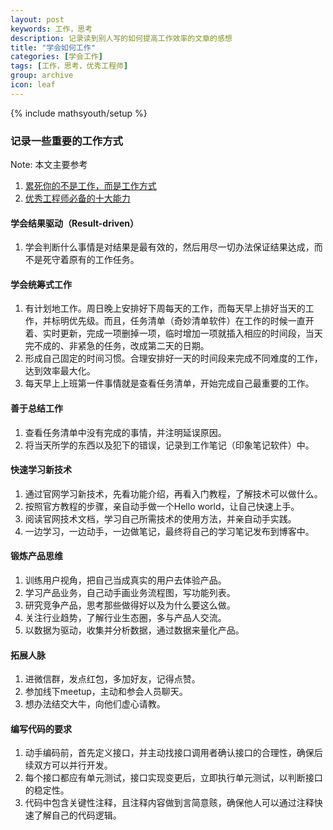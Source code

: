 ```yaml
---
layout: post
keywords: 工作，思考
description: 记录读到别人写的如何提高工作效率的文章的感想
title: "学会如何工作"
categories: [学会工作]
tags: [工作，思考，优秀工程师]
group: archive
icon: leaf
---
```

{% include mathsyouth/setup %}

### 记录一些重要的工作方式
Note: 本文主要参考
1. [累死你的不是工作，而是工作方式]
1. [优秀工程师必备的十大能力]

#### 学会结果驱动（Result-driven）
1. 学会判断什么事情是对结果是最有效的，然后用尽一切办法保证结果达成，而不是死守着原有的工作任务。

#### 学会统筹式工作
1. 有计划地工作。周日晚上安排好下周每天的工作，而每天早上排好当天的工作，并标明优先级。而且，任务清单（奇妙清单软件）在工作的时候一直开着、实时更新，完成一项删掉一项，临时增加一项就插入相应的时间段，当天完不成的、非紧急的任务，改成第二天的日期。
1. 形成自己固定的时间习惯。合理安排好一天的时间段来完成不同难度的工作，达到效率最大化。
1. 每天早上上班第一件事情就是查看任务清单，开始完成自己最重要的工作。

#### 善于总结工作
1. 查看任务清单中没有完成的事情，并注明延误原因。
1. 将当天所学的东西以及犯下的错误，记录到工作笔记（印象笔记软件）中。

#### 快速学习新技术
1. 通过官网学习新技术，先看功能介绍，再看入门教程，了解技术可以做什么。
1. 按照官方教程的步骤，亲自动手做一个Hello world，让自己快速上手。
1. 阅读官网技术文档，学习自己所需技术的使用方法，并亲自动手实践。
1. 一边学习，一边动手，一边做笔记，最终将自己的学习笔记发布到博客中。

#### 锻炼产品思维
1. 训练用户视角，把自己当成真实的用户去体验产品。
1. 学习产品业务，自己动手画业务流程图，写功能列表。
1. 研究竞争产品，思考那些做得好以及为什么要这么做。
1. 关注行业趋势，了解行业生态圈，多与产品人交流。
1. 以数据为驱动，收集并分析数据，通过数据来量化产品。

#### 拓展人脉
1. 进微信群，发点红包，多加好友，记得点赞。
1. 参加线下meetup，主动和参会人员聊天。
1. 想办法结交大牛，向他们虚心请教。

#### 编写代码的要求
1. 动手编码前，首先定义接口，并主动找接口调用者确认接口的合理性，确保后续双方可以并行开发。
1. 每个接口都应有单元测试，接口实现变更后，立即执行单元测试，以判断接口的稳定性。
1. 代码中包含关键性注释，且注释内容做到言简意赅，确保他人可以通过注释快速了解自己的代码逻辑。

[累死你的不是工作，而是工作方式]: http://mp.weixin.qq.com/s?src=3&timestamp=1481113994&ver=1&signature=x8ghTx3YM53t-v0GHB0sLhYp4W6xY0aYq5O*Jg*Uj6pKXzT7rEytPbtNDX2a7GbVWlXrOsxnQrcS0oEaVlkX0mm-cRMf8M1cCffVAoTAps2pJf4lehm5DihI7igy6KgIL-Gp7cOc8AHQxxT-*cXm0UxSObwIOUZp6vzx3T0tijc=

[优秀工程师必备的十大能力]: http://mp.weixin.qq.com/s?src=3&timestamp=1481118780&ver=1&signature=wz0C0rOE4hyEHQTWtOplUTyZH1CHKoIewuP9cgQC2EFFTrPoljInWNUjovM*aaGI967j4SPP6TVhjtNkYlPJy6Kjvf*UwE-jC6Eb7IL0FoETjuDUw6fg*ix6hxamV*DKwl6-XG*Wr4roACmiiQNxB7VbApNQ492z0UYGBqeetmE=
